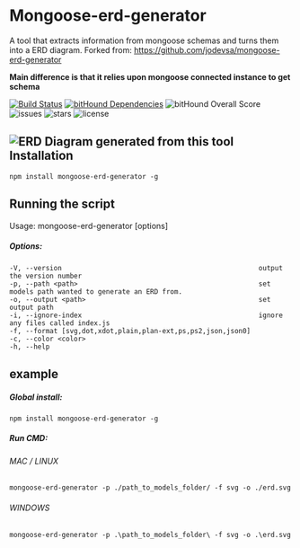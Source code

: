 Mongoose-erd-generator
===============================

A tool that extracts  information from mongoose schemas and turns them into a ERD diagram.
Forked from: https://github.com/jodevsa/mongoose-erd-generator

**Main difference is that it relies upon mongoose connected instance to get schema**


[![Build Status](https://travis-ci.org/jodevsa/node-bitview.svg?branch=master)](https://travis-ci.org/jodevsa/node-bitview)
[![bitHound Dependencies](https://www.bithound.io/github/jodevsa/node-bitview/badges/dependencies.svg)](https://www.bithound.io/github/jodevsa/node-bitview/master/dependencies/npm)
![bitHound Overall Score](https://www.bithound.io/github/jodevsa/node-bitview/badges/score.svg)
![issues](https://img.shields.io/github/issues/jodevsa/node-bitview.svg)
![stars](https://img.shields.io/github/stars/jodevsa/node-bitview.svg)
![license](https://img.shields.io/github/license/jodevsa/node-bitview.svg)

![ERD Diagram generated from this tool](https://i.imgur.com/NFE4HMz.png)
Installation
-----

`npm install mongoose-erd-generator -g`

Running the script
-----
Usage: mongoose-erd-generator [options]

##### Options:

    -V, --version                                                 output the version number
    -p, --path <path>                                             set models path wanted to generate an ERD from.
    -o, --output <path>                                           set output path
    -i, --ignore-index                                            ignore any files called index.js
    -f, --format [svg,dot,xdot,plain,plan-ext,ps,ps2,json,json0]  
    -c, --color <color>                                           
    -h, --help                                 

example
-------        
##### Global install:
`npm install mongoose-erd-generator -g`

##### Run CMD:
###### MAC / LINUX
`mongoose-erd-generator -p ./path_to_models_folder/ -f svg -o ./erd.svg`

###### WINDOWS
`mongoose-erd-generator -p .\path_to_models_folder\ -f svg -o .\erd.svg`
